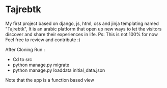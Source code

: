 # Tajrebtk
My first project based on django, js, html, css and jinja templating named "Tajrebtk", It is an arabic platform that open up new ways to let the visitors discover and share their experiences in life. Ps: 
This is not 100% for now
Feel free to review and contribute :)

After Cloning Run : 
 - Cd to src
 - python manage.py migrate
 - python manage.py loaddata  initial_data.json

Note that the app is a function based view
